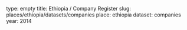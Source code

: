 type: empty
title: Ethiopia / Company Register
slug: places/ethiopia/datasets/companies
place: ethiopia
dataset: companies
year: 2014
